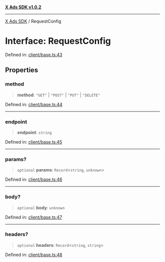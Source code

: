 [**X Ads SDK v1.0.2**](../README.md)

***

[X Ads SDK](../globals.md) / RequestConfig

# Interface: RequestConfig

Defined in: [client/base.ts:43](https://github.com/kage1020/x-ads-sdk/blob/main/src/client/base.ts#L43)

## Properties

### method

> **method**: `"GET"` \| `"POST"` \| `"PUT"` \| `"DELETE"`

Defined in: [client/base.ts:44](https://github.com/kage1020/x-ads-sdk/blob/main/src/client/base.ts#L44)

***

### endpoint

> **endpoint**: `string`

Defined in: [client/base.ts:45](https://github.com/kage1020/x-ads-sdk/blob/main/src/client/base.ts#L45)

***

### params?

> `optional` **params**: `Record`\<`string`, `unknown`\>

Defined in: [client/base.ts:46](https://github.com/kage1020/x-ads-sdk/blob/main/src/client/base.ts#L46)

***

### body?

> `optional` **body**: `unknown`

Defined in: [client/base.ts:47](https://github.com/kage1020/x-ads-sdk/blob/main/src/client/base.ts#L47)

***

### headers?

> `optional` **headers**: `Record`\<`string`, `string`\>

Defined in: [client/base.ts:48](https://github.com/kage1020/x-ads-sdk/blob/main/src/client/base.ts#L48)
